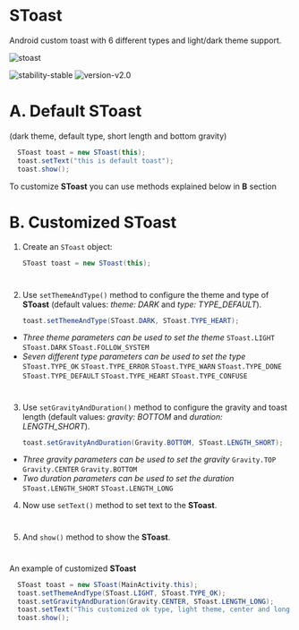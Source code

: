 # SToast
Android custom toast with 6 different types and light/dark theme support.

![stoast](https://te.legra.ph/file/c18d3efce8d9af3a6798e.jpg)

![stability-stable](https://img.shields.io/badge/stability-stable-green.svg)  ![version-v2.0](https://img.shields.io/badge/version-v2-blue)

# A. Default SToast
(dark theme, default type, short length and bottom gravity)
```java
  SToast toast = new SToast(this);
  toast.setText("this is default toast");
  toast.show();
```
To customize **SToast** you can use methods explained below in **B** section

# B. Customized SToast
1. Create an `SToast` object:
    ```java
    SToast toast = new SToast(this);
    ```
#
2. Use `setThemeAndType()` method to configure the theme and type of **SToast** (default values: *theme: DARK* and *type: TYPE_DEFAULT*).
    ```java
    toast.setThemeAndType(SToast.DARK, SToast.TYPE_HEART);
    ```

  - *Three theme parameters can be used to set the theme*
      `SToast.LIGHT` `SToast.DARK` `SToast.FOLLOW_SYSTEM`
  - *Seven different type parameters can be used to set the type*
      `SToast.TYPE_OK` `SToast.TYPE_ERROR` `SToast.TYPE_WARN` `SToast.TYPE_DONE` `SToast.TYPE_DEFAULT` `SToast.TYPE_HEART` `SToast.TYPE_CONFUSE`
#
3. Use `setGravityAndDuration()` method to configure the gravity and toast length (default values: *gravity: BOTTOM* and *duration: LENGTH_SHORT*).
    ```java
    toast.setGravityAndDuration(Gravity.BOTTOM, SToast.LENGTH_SHORT);
    ```

  - *Three gravity parameters can be used to set the gravity* `Gravity.TOP` `Gravity.CENTER` `Gravity.BOTTOM`
  - *Two duration parameters can be used to set the duration* `SToast.LENGTH_SHORT` `SToast.LENGTH_LONG`

4. Now use `setText()` method to set text to the **SToast**.
#
5. And `show()` method to show the **SToast**.

#
An example of customized **SToast**
```java
  SToast toast = new SToast(MainActivity.this);
  toast.setThemeAndType(SToast.LIGHT, SToast.TYPE_OK);
  toast.setGravityAndDuration(Gravity.CENTER, SToast.LENGTH_LONG);
  toast.setText("This customized ok type, light theme, center and long duration SToast");
  toast.show();
```
